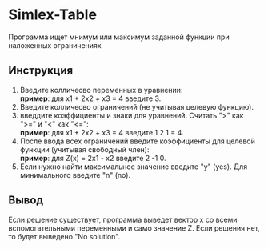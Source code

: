 # Simlex-Table
Программа ищет мнимум или максимум заданной функции при наложенных ограничениях

## Инструкция

1) Введите колличесво переменных в уравнении:  
    **пример**: для x1 + 2x2 + x3 = 4 введите 3.  
2) Введите колличесво ограничений (не учитывая целевую функцию).
3) введдите коэффициенты и знаки для уравнений. Считать ">" как ">=" и "<" как "<=":  
    **пример**: для x1 + 2x2 + x3 = 4 введите 1 2 1 = 4. 
4) После ввода всех ограничений введите коэффициенты для целевой функции (учитывая свободный член):  
    **пример**: для Z(x) = 2x1 - x2 введите 2 -1 0.
5) Если нужно найти максимальное значение введите "y" (yes). Для минимального введите "n" (no).

## Вывод

Если решение существует, программа выведет вектор x со всеми вспомогательными переменными и само значение Z.
Если решения нет, то будет выведено "No solution".